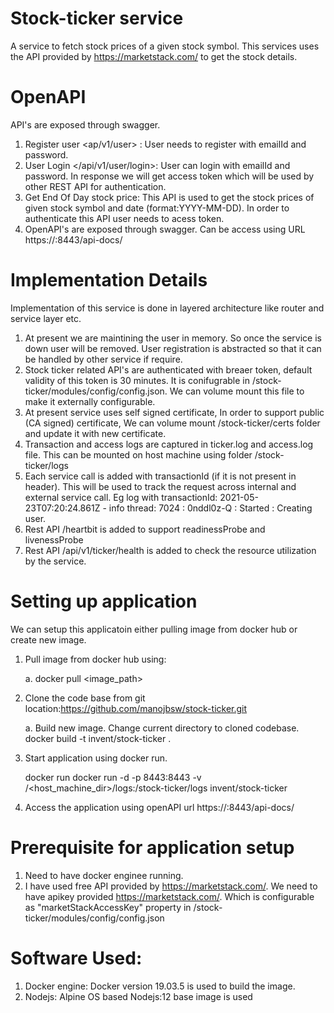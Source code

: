 
# Stock-ticker service
A service to fetch stock prices of a given stock symbol. This services uses the API provided by https://marketstack.com/ to get the stock details.

# OpenAPI
API's are exposed through swagger.
1. Register user <ap/v1/user> : User needs to register with emailId and password. 
2. User Login </api/v1/user/login>: User can login with emailId and password. In response we will get access token which will be used by other REST API for authentication.
3. Get End Of Day stock price: This API is used to get the stock prices of given stock symbol and date (format:YYYY-MM-DD).
   In order to authenticate this API user needs to acess token.    
4. OpenAPI's are exposed through swagger. Can be access using URL https://<host>:8443/api-docs/

# Implementation Details
Implementation of this service is done in layered architecture like router and service layer etc. 
1. At present we are maintining the user in memory. So once the service is down user will be removed. User registration is abstracted so that it can be handled by other service if require.
2. Stock ticker related API's are authenticated with breaer token, default validity of this token is 30 minutes. It is conifugrable in /stock-ticker/modules/config/config.json. We can volume mount this file to make it externally configurable.
3. At present service uses self signed certificate, In order to support public (CA signed) certificate, We can volume mount 
   /stock-ticker/certs folder and update it with new certificate.
4. Transaction and access logs are captured in ticker.log and access.log file. This can be mounted on host machine using folder 
   /stock-ticker/logs
5. Each service call is added with transactionId (if it is not present in header). This will be used to track the request across internal and external service call.
   Eg log with transactionId:  2021-05-23T07:20:24.861Z - info thread: 7024 : 0nddl0z-Q : Started : Creating user.
6. Rest API /heartbit is added to support readinessProbe and livenessProbe
7. Rest API /api/v1/ticker/health is added to check the resource utilization by the service.

# Setting up application
We can setup this applicatoin either pulling image from docker hub or create new image.
1. Pull image from docker hub using:
   
   a. docker pull <image_path>
2. Clone the code base from git location:https://github.com/manojbsw/stock-ticker.git
   
   a. Build new image. Change current directory to cloned codebase.   
      docker build -t invent/stock-ticker .
3. Start application using docker run.
   
   docker run docker run -d -p 8443:8443 -v /<host_machine_dir>/logs:/stock-ticker/logs invent/stock-ticker   
4. Access the application using openAPI url https://<host>:8443/api-docs/  

# Prerequisite for application setup  
1. Need to have docker enginee running.
2. I have used free API provided by https://marketstack.com/. We need to have apikey provided https://marketstack.com/. Which is configurable as "marketStackAccessKey" property in /stock-ticker/modules/config/config.json
  
# Software Used:
1. Docker engine: Docker version 19.03.5 is used to build the image.
2. Nodejs: Alpine OS based Nodejs:12 base image is used

